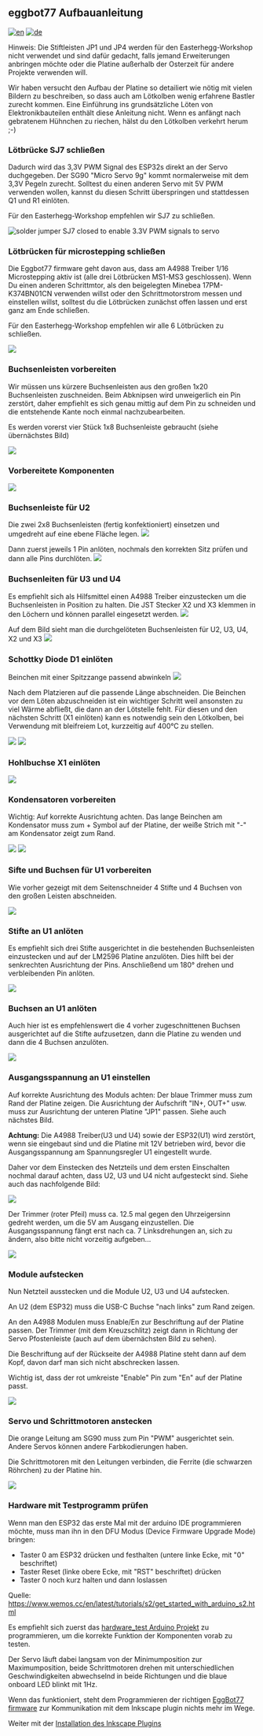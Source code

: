 ## eggbot77 Aufbauanleitung
[![en](https://img.shields.io/badge/lang-en-red.svg)](https://github.com/section77/eggbott77/blob/master/README.en.md)
[![de](https://img.shields.io/badge/lang-de-blue.svg)](https://github.com/section77/eggbott77/blob/master/README.md)

Hinweis: Die Stiftleisten JP1 und JP4 werden für den Easterhegg-Workshop nicht verwendet und sind dafür gedacht, falls jemand Erweiterungen anbringen möchte oder die Platine außerhalb der Osterzeit für andere Projekte verwenden will.

Wir haben versucht den Aufbau der Platine so detailiert wie nötig mit vielen Bildern zu beschreiben, so dass auch am Lötkolben wenig erfahrene Bastler zurecht kommen. Eine Einführung ins grundsätzliche Löten von Elektronikbauteilen enthält diese Anleitung nicht. Wenn es anfängt nach gebratenem Hühnchen zu riechen, hälst du den Lötkolben verkehrt herum ;-)

### Lötbrücke SJ7 schließen

Dadurch wird das 3,3V PWM Signal des ESP32s direkt an der Servo duchgegeben. Der SG90 "Micro Servo 9g" kommt normalerweise mit dem 3,3V Pegeln zurecht. Solltest du einen anderen Servo mit 5V PWM verwenden wollen, kannst du diesen Schritt überspringen und stattdessen Q1 und R1 einlöten.

Für den Easterhegg-Workshop empfehlen wir SJ7 zu schließen.

![solder jumper SJ7 closed to enable 3.3V PWM signals to servo](01_close_SJ7.jpg)

### Lötbrücken für microstepping schließen

Die Eggbot77 firmware geht davon aus, dass am A4988 Treiber 1/16 Microstepping aktiv ist (alle drei Lötbrücken MS1-MS3 geschlossen). Wenn Du einen anderen Schrittmtor, als den beigelegten Minebea 17PM-K374BN01CN verwenden willst oder den Schrittmotorstrom messen und einstellen willst, solltest du die Lötbrücken zunächst offen lassen und erst ganz am Ende schließen.

Für den Easterhegg-Workshop empfehlen wir alle 6 Lötbrücken zu schließen.

![](02_close_MS1_MS2_MS3.jpg)

### Buchsenleisten vorbereiten

Wir müssen uns kürzere Buchsenleisten aus den großen 1x20 Buchsenleisten zuschneiden. Beim Abknipsen wird unweigerlich ein Pin zerstört, daher empfiehlt es sich genau mittig auf dem Pin zu schneiden und die entstehende Kante noch einmal nachzubearbeiten.

Es werden vorerst vier Stück 1x8 Buchsenleiste gebraucht (siehe übernächstes Bild)

![](03_prepare_socket_strips.jpg)

### Vorbereitete Komponenten

![](04_prepared_components.jpg)

### Buchsenleiste für U2

Die zwei 2x8 Buchsenleisten (fertig konfektioniert) einsetzen und umgedreht auf eine ebene Fläche legen.
![](05_U2_place_two_column_socket_strips.jpg)

Dann zuerst jeweils 1 Pin anlöten, nochmals den korrekten Sitz prüfen und dann alle Pins durchlöten.
![](06_U2_solder_two_column_socket_strips.jpg)

### Buchsenleiten für U3 und U4

Es empfiehlt sich als Hilfsmittel einen A4988 Treiber einzustecken um die Buchsenleisten in Position zu halten. Die JST Stecker X2 und X3 klemmen in den Löchern und können parallel eingesetzt werden.
![](07_U3_solder_socket_strips.jpg)

Auf dem Bild sieht man die durchgelöteten Buchsenleisten für U2, U3, U4, X2 und X3
![](08_soldered_socket_rows.jpg)

### Schottky Diode D1 einlöten

Beinchen mit einer Spitzzange passend abwinkeln
![](09_D1_bend_legs_schottky_diode.jpg)

Nach dem Platzieren auf die passende Länge abschneiden. Die Beinchen vor dem Löten abzuschneiden ist ein wichtiger Schritt weil ansonsten zu viel Wärme abfließt, die dann an der Lötstelle fehlt. Für diesen und den nächsten Schritt (X1 einlöten) kann es notwendig sein den Lötkolben, bei Verwendung mit bleifreiem Lot, kurzzeitig auf 400°C zu stellen.

![](10_D1_place_schottky_diode.jpg)
![](11_D1_solder_schottky_diode.jpg)

### Hohlbuchse X1 einlöten
![](12_X1_place_and_solder.jpg)

### Kondensatoren vorbereiten

Wichtig: Auf korrekte Ausrichtung achten. Das lange Beinchen am Kondensator muss zum + Symbol auf der Platine, der weiße Strich mit "-" am Kondensator zeigt zum Rand.

![](13_C1_C2_prepare_capacitors.jpg)
![](14_C1_C2_solder_capacitors.jpg)

### Sifte und Buchsen für U1 vorbereiten

Wie vorher gezeigt mit dem Seitenschneider 4 Stifte und 4 Buchsen von den großen Leisten abschneiden.

![](15_U1_prepared_sockets.jpg)

### Stifte an U1 anlöten

Es empfiehlt sich drei Stifte ausgerichtet in die bestehenden Buchsenleisten einzustecken und auf der LM2596 Platine anzulöten. Dies hilft bei der senkrechten Ausrichtung der Pins. Anschließend um 180° drehen und verbleibenden Pin anlöten.

![](16_U1_solder_pins.jpg)

### Buchsen an U1 anlöten

Auch hier ist es empfehlenswert die 4 vorher zugeschnittenen Buchsen ausgerichtet auf die Stifte aufzusetzen, dann die Platine zu wenden und dann die 4 Buchsen anzulöten.

![](17_U1_place_sockets.jpg)

### Ausgangsspannung an U1 einstellen

Auf korrekte Ausrichtung des Moduls achten: Der blaue Trimmer muss zum Rand der Platine zeigen. Die Ausrichtung der Aufschrift "IN+, OUT+" usw. muss zur Ausrichtung der unteren Platine "JP1" passen. Siehe auch nächstes Bild.

**Achtung:** Die A4988 Treiber(U3 und U4) sowie der ESP32(U1) wird zerstört, wenn sie eingebaut sind und die Platine mit 12V betrieben wird, bevor die Ausgangsspannung am Spannungsregler U1 eingestellt wurde.

Daher vor dem Einstecken des Netzteils und dem ersten Einschalten nochmal darauf achten, dass U2, U3 und U4 nicht aufgesteckt sind. Siehe auch das nachfolgende Bild:

![](18_U1_adjust_output_volatge_A.jpg)

Der Trimmer (roter Pfeil) muss ca. 12.5 mal gegen den Uhrzeigersinn gedreht werden, um die 5V am Ausgang einzustellen. Die Ausgangsspannung fängt erst nach ca. 7 Linksdrehungen an, sich zu ändern, also bitte nicht vorzeitig aufgeben...

![](18_U1_adjust_output_volatge_B.jpg)

### Module aufstecken

Nun Netzteil ausstecken und die Module U2, U3 und U4 aufstecken.

An U2 (dem ESP32) muss die USB-C Buchse "nach links" zum Rand zeigen.

An den A4988 Modulen muss Enable/En zur Beschriftung auf der Platine passen. Der Trimmer (mit dem Kreuzschlitz) zeigt dann in Richtung der Servo Pfostenleiste (auch auf dem übernächsten Bild zu sehen).

Die Beschriftung auf der Rückseite der A4988 Platine steht dann auf dem Kopf, davon darf man sich nicht abschrecken lassen.

Wichtig ist, dass der rot umkreiste "Enable" Pin zum "En" auf der Platine passt.

![](19_A4988_carrier_variants.jpg)

### Servo und Schrittmotoren anstecken

Die orange Leitung am SG90 muss zum Pin "PWM" ausgerichtet sein. Andere Servos können andere Farbkodierungen haben.

Die Schrittmotoren mit den Leitungen verbinden, die Ferrite (die schwarzen Röhrchen) zu der Platine hin.

![](20_hardware_test.jpg)

### Hardware mit Testprogramm prüfen

Wenn man den ESP32 das erste Mal mit der arduino IDE programmieren möchte, muss man ihn in den DFU Modus (Device Firmware Upgrade Mode) bringen:
* Taster 0 am ESP32 drücken und festhalten (untere linke Ecke, mit "0" beschriftet)
* Taster Reset (linke obere Ecke, mit "RST" beschriftet) drücken
* Taster 0 noch kurz halten und dann loslassen

Quelle: https://www.wemos.cc/en/latest/tutorials/s2/get_started_with_arduino_s2.html

Es empfiehlt sich zuerst das [hardware_test Arduino Projekt](../../firmware/hardware_test/hardware_test.ino)
zu programmieren, um die korrekte Funktion der Komponenten vorab zu testen.

Der Servo läuft dabei langsam von der Minimumposition zur Maximumposition, beide Schrittmotoren drehen mit unterschiedlichen Geschwindigkeiten abwechselnd in beide Richtungen und die blaue onboard LED blinkt mit 1Hz.

Wenn das funktioniert, steht dem Programmieren der richtigen [EggBot77 firmware](../../firmware/EggBot77/EggBot77.ino) zur Kommunikation mit dem Inkscape plugin nichts mehr im Wege.

Weiter mit der [Installation des Inkscape Plugins](../../inkscape_1.x_extension/README.md)
